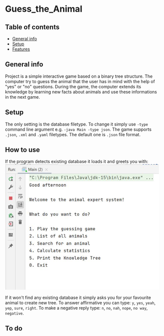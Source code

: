 # Guess_the_Animal
## Table of contents
* [General info](#general-info)
* [Setup](#setup)
* [Features](#features)
## General info
Project is a simple interactive game based on a binary tree structure. The computer try to guess the animal that the user has in mind with the help of "yes" or "no" questions. During the game, the computer extends its knowledge by learning new facts about animals and use these informations in the next game.  
## Setup
The only setting is the database filetype. To change it simply use `-type` command line argument e.g. `-java Main -type json`. The game supports `.json`, `.xml` and `.yaml` filetypes. The default one is `.json` file format.
## How to use
If the program detects existing database it loads it and greets you with:
![Greetings](/images/greeting.JPG)

If it won't find any existing database it simply asks you for your favourite animal to create new tree.
To answer affirmative you can type: `y`, `yes`, `yeah`, `yep`, `sure`, `right`.
To make a negative reply type: `n`, `no`, `nah`, `nope`, `no way`, `negative`. 


## To do
